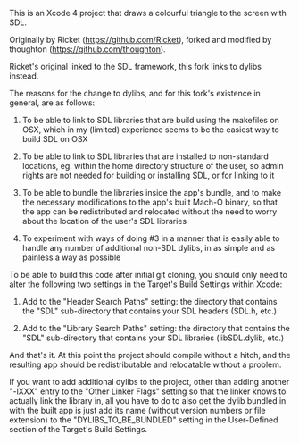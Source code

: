This is an Xcode 4 project that draws a colourful triangle to the screen with SDL.

Originally by Ricket (https://github.com/Ricket), forked and modified by thoughton (https://github.com/thoughton).


Ricket's original linked to the SDL framework, this fork links to dylibs instead.

The reasons for the change to dylibs, and for this fork's existence in general, are as follows:


 1. To be able to link to SDL libraries that are build using the makefiles on OSX, which in my (limited) experience seems to be the easiest way to build SDL on OSX

 2. To be able to link to SDL libraries that are installed to non-standard locations, eg. within the home directory structure of the user, so admin rights are not needed for building or installing SDL, or for linking to it

 3. To be able to bundle the libraries inside the app's bundle, and to make the necessary modifications to the app's built Mach-O binary, so that the app can be redistributed and relocated without the need to worry about the location of the user's SDL libraries

 4. To experiment with ways of doing #3 in a manner that is easily able to handle any number of additional non-SDL dylibs, in as simple and as painless a way as possible


To be able to build this code after initial git cloning, you should only need to alter the following two settings in the Target's Build Settings within Xcode:

 
 1. Add to the "Header Search Paths" setting: the directory that contains the "SDL" sub-directory that contains your SDL headers (SDL.h, etc.)

 2. Add to the "Library Search Paths" setting: the directory that contains the "SDL" sub-directory that contains your SDL libraries (libSDL.dylib, etc.)


And that's it. At this point the project should compile without a hitch, and the resulting app should be redistributable and relocatable without a problem.


If you want to add additional dylibs to the project, other than adding another "-lXXX" entry to the "Other Linker Flags" setting so that the linker knows to actually link the library in, all you have to do to also get the dylib bundled in with the built app is just add its name (without version numbers or file extension) to the "DYLIBS_TO_BE_BUNDLED" setting in the User-Defined section of the Target's Build Settings.
